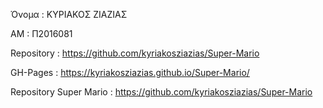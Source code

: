 Όνομα : ΚΥΡΙΑΚΟΣ ΖΙΑΖΙΑΣ

ΑΜ : Π2016081

Repository : https://github.com/kyriakosziazias/Super-Mario

GH-Pages : https://kyriakosziazias.github.io/Super-Mario/

Repository Super Mario : https://github.com/kyriakosziazias/Super-Mario
